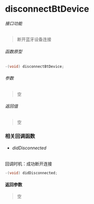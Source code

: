# disconnectBtDevice

###### 接口功能
> 断开蓝牙设备连接

###### 函数原型

```objective-c
-(void) disconnectBtDevice;
```

###### 参数
> 空

###### 返回值
> 空

### 相关回调函数
- ###### didDisconnected
回调时机：成功断开连接
```objective-c
-(void) didDisconnected;
```

#### 返回参数
> 空
